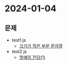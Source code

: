 # 2024-01-04
## 문제
* test1.js 
    * [크기가 작은 부분 문자열](https://school.programmers.co.kr/learn/courses/30/lessons/147355)
* test2.js
    * [명예의 전당(1)](https://school.programmers.co.kr/learn/courses/30/lessons/138477) 

